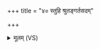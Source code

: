 +++
title = "४० स्तुहि श्रुतङ्गर्तसदम्"

+++
<details><summary>मूलम् (VS)</summary>

स्तु॒हि श्रु॒तंग॑र्त॒सदं॒ जना॑नां॒ राजा॑नं भी॒ममु॑पह॒त्नुमु॒ग्रम्।  
मृ॒डा ज॑रि॒त्रे रु॑द्र॒स्तवा॑नो अ॒न्यम॒स्मत्ते॒ नि व॑पन्तु॒ सेन्य॑म् ॥
</details>